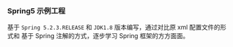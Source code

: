 ### Spring5 示例工程

基于 <code>Spring 5.2.3.RELEASE</code> 和 <code>JDK1.8</code> 版本编写，通过对比原 xml 配置文件的形式和
基于 Spring 注解的方式，逐步学习 Spring 框架的方方面面。

